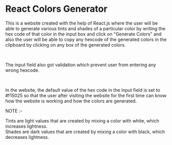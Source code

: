 # React Colors Generator

This is a website created with the help of React.js where the user will be able to generate various tints and shades of a particular color by writing the hex code of that color in the input box and click on "Generate Colors" and also the user will be able to copy any hexcode of the generated colors in the clipboard by clicking on any box of the generated colors.

<br />

The input field also got validation which prevent user from entering any wrong hexcode.

<br />

In the website, the default value of the hex code in the input field is set to #f15025 so that the user after visiting the website for the first time can know how the website is working and how the colors are generated.

NOTE :- 

Tints are light values that are created by mixing a color with white, which increases lightness. 
<br />
Shades are dark values that are created by mixing a color with black, which decreases lightness.
